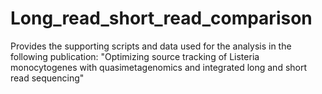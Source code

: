 # Long_read_short_read_comparison

Provides the supporting scripts and data used for the analysis in the following publication: 
"Optimizing source tracking of Listeria monocytogenes with quasimetagenomics and integrated long and short read sequencing"
